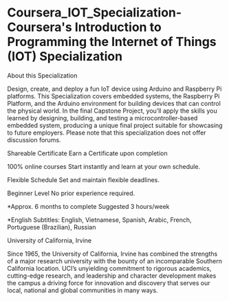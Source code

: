 # Coursera_IOT_Specialization-Coursera's Introduction to Programming the Internet of Things (IOT) Specialization 

About this Specialization

Design, create, and deploy a fun IoT device using Arduino and Raspberry Pi platforms. This Specialization covers embedded systems, the Raspberry Pi Platform, and the Arduino environment for building devices that can control the physical world. In the final Capstone Project, you’ll apply the skills you learned by designing, building, and testing a microcontroller-based embedded system, producing a unique final project suitable for showcasing to future employers. Please note that this specialization does not offer discussion forums.

Shareable Certificate
Earn a Certificate upon completion

100% online courses
Start instantly and learn at your own schedule.

Flexible Schedule
Set and maintain flexible deadlines.

Beginner Level
No prior experience required.

*Approx. 6 months to complete
Suggested 3 hours/week

*English
Subtitles: English, Vietnamese, Spanish, Arabic, French, Portuguese (Brazilian), Russian

University of California, Irvine

Since 1965, the University of California, Irvine has combined the strengths of a major research university with the bounty of an incomparable Southern California location. UCI’s unyielding commitment to rigorous academics, cutting-edge research, and leadership and character development makes the campus a driving force for innovation and discovery that serves our local, national and global communities in many ways.
